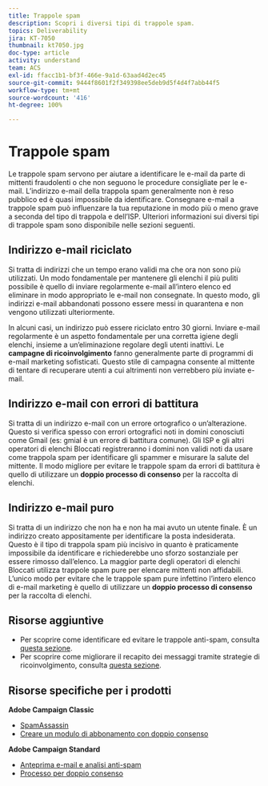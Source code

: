 ```yaml
---
title: Trappole spam
description: Scopri i diversi tipi di trappole spam.
topics: Deliverability
jira: KT-7050
thumbnail: kt7050.jpg
doc-type: article
activity: understand
team: ACS
exl-id: ffacc1b1-bf3f-466e-9a1d-63aad4d2ec45
source-git-commit: 9444f8601f2f349398ee5deb9d5f4d4f7abb44f5
workflow-type: tm+mt
source-wordcount: '416'
ht-degree: 100%

---
```


# Trappole spam

Le trappole spam servono per aiutare a identificare le e-mail da parte di mittenti fraudolenti o che non seguono le procedure consigliate per le e-mail. L’indirizzo e-mail della trappola spam generalmente non è reso pubblico ed è quasi impossibile da identificare. Consegnare e-mail a trappole spam può influenzare la tua reputazione in modo più o meno grave a seconda del tipo di trappola e dell’ISP. Ulteriori informazioni sui diversi tipi di trappole spam sono disponibile nelle sezioni seguenti.

## Indirizzo e-mail riciclato

Si tratta di indirizzi che un tempo erano validi ma che ora non sono più utilizzati. Un modo fondamentale per mantenere gli elenchi il più puliti possibile è quello di inviare regolarmente e-mail all’intero elenco ed eliminare in modo appropriato le e-mail non consegnate. In questo modo, gli indirizzi e-mail abbandonati possono essere messi in quarantena e non vengono utilizzati ulteriormente.

In alcuni casi, un indirizzo può essere riciclato entro 30 giorni. Inviare e-mail regolarmente è un aspetto fondamentale per una corretta igiene degli elenchi, insieme a un’eliminazione regolare degli utenti inattivi. Le **campagne di ricoinvolgimento** fanno generalmente parte di programmi di e-mail marketing sofisticati. Questo stile di campagna consente al mittente di tentare di recuperare utenti a cui altrimenti non verrebbero più inviate e-mail.

## Indirizzo e-mail con errori di battitura

Si tratta di un indirizzo e-mail con un errore ortografico o un’alterazione. Questo si verifica spesso con errori ortografici noti in domini conosciuti come Gmail (es: gmial è un errore di battitura comune). Gli ISP e gli altri operatori di elenchi Bloccati registreranno i domini non validi noti da usare come trappola spam per identificare gli spammer e misurare la salute del mittente. Il modo migliore per evitare le trappole spam da errori di battitura è quello di utilizzare un **doppio processo di consenso** per la raccolta di elenchi.

## Indirizzo e-mail puro

Si tratta di un indirizzo che non ha e non ha mai avuto un utente finale. È un indirizzo creato appositamente per identificare la posta indesiderata. Questo è il tipo di trappola spam più incisivo in quanto è praticamente impossibile da identificare e richiederebbe uno sforzo sostanziale per essere rimosso dall’elenco. La maggior parte degli operatori di elenchi Bloccati utilizza trappole spam pure per elencare mittenti non affidabili. L’unico modo per evitare che le trappole spam pure infettino l’intero elenco di e-mail marketing è quello di utilizzare un **doppio processo di consenso** per la raccolta di elenchi.

## Risorse aggiuntive

* Per scoprire come identificare ed evitare le trappole anti-spam, consulta [questa sezione](/help/additional-resources/all-about-spam-traps.md).
* Per scoprire come migliorare il recapito dei messaggi tramite strategie di ricoinvolgimento, consulta [questa sezione](/help/additional-resources/re-engagement.md).

## Risorse specifiche per i prodotti

**Adobe Campaign Classic**

* [SpamAssassin](https://experienceleague.adobe.com/docs/campaign-classic/using/sending-messages/deliverability-management/spamassassin.html?lang=it#using-spamassassin)
* [Creare un modulo di abbonamento con doppio consenso](https://experienceleague.adobe.com/docs/campaign-classic/using/designing-content/web-forms/use-cases—web-forms.html?lang=it#create-a-subscription—form-with-double-opt-in)

**Adobe Campaign Standard**

* [Anteprima e-mail e analisi anti-spam](https://experienceleague.adobe.com/docs/campaign-standard-learn/tutorials/designing-content/email-designer/preview-your-email.html?lang=it#designing-content)
* [Processo per doppio consenso](https://experienceleague.adobe.com/docs/campaign-standard/using/communication-channels/landing-pages/setting-up-a-double-opt-in-process.html?lang=it#communication-channels)
